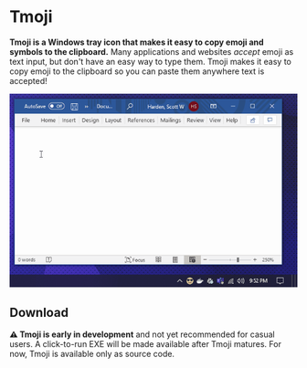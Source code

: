 # Tmoji

**Tmoji is a Windows tray icon that makes it easy to copy emoji and symbols to the clipboard.** Many applications and websites _accept_ emoji as text input, but don't have an easy way to type them. Tmoji makes it easy to copy emoji to the clipboard so you can paste them anywhere text is accepted!

![](dev/screenshot.gif)

## Download

**⚠️ Tmoji is early in development** and not yet recommended for casual users. A click-to-run EXE will be made available after Tmoji matures. For now, Tmoji is available only as source code.
